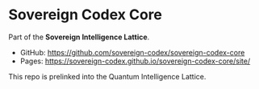 # Sovereign Codex Core

Part of the **Sovereign Intelligence Lattice**.

- GitHub: https://github.com/sovereign-codex/sovereign-codex-core
- Pages: https://sovereign-codex.github.io/sovereign-codex-core/site/

This repo is prelinked into the Quantum Intelligence Lattice.
